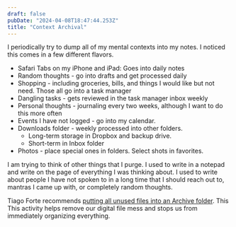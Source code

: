 ```yaml
---
draft: false
pubDate: "2024-04-08T18:47:44.253Z"
title: "Context Archival"
---
```


I periodically try to dump all of my mental contexts into my notes. I noticed this comes in a few different flavors.

- Safari Tabs on my iPhone and iPad: Goes into daily notes
- Random thoughts - go into drafts and get processed daily
- Shopping - including groceries, bills, and things I would like but not need. Those all go into a task manager
- Dangling tasks - gets reviewed in the task manager inbox weekly
- Personal thoughts - journaling every two weeks, although I want to do this more often
- Events I have not logged - go into my calendar.
- Downloads folder - weekly processed into other folders.
  - Long-term storage in Dropbox and backup drive.
  - Short-term in Inbox folder
- Photos - place special ones in folders. Select shots in favorites.

I am trying to think of other things that I purge. I used to write in a notepad and write on the page of everything I was thinking about. I used to write about people I have not spoken to in a long time that I should reach out to, mantras I came up with, or completely random thoughts.

Tiago Forte recommends [putting all unused files into an Archive folder](https://fortelabs.com/blog/para/). This This activity helps remove our digital file mess and stops us from immediately organizing everything.

